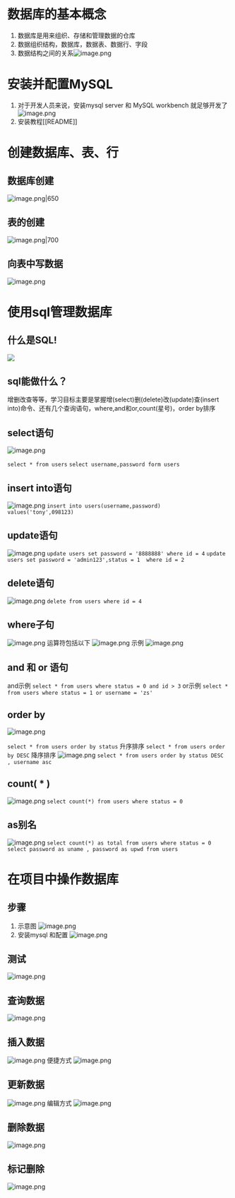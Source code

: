 # 数据库的基本概念
1. 数据库是用来组织、存储和管理数据的仓库
2. 数据组织结构，数据库，数据表、数据行、字段
3. 数据结构之间的关系![image.png](https://s2.loli.net/2023/12/19/rGPvoKjFduJMwxO.png)
# 安装并配置MySQL
1. 对于开发人员来说，安装mysql server 和 MySQL workbench 就足够开发了![image.png](https://s2.loli.net/2023/12/19/hCZJUqaNSAk6gpO.png)
2. 安装教程[[README]]
#  创建数据库、表、行
## 数据库创建
![image.png|650](https://s2.loli.net/2023/12/19/XVatC8slvNPkfSc.png)

## 表的创建
![image.png|700](https://s2.loli.net/2023/12/19/fWHsaBrSqugQhvN.png)
## 向表中写数据
![image.png](https://s2.loli.net/2023/12/19/42SmaLJGiBj7nVX.png)
# 使用sql管理数据库
## 什么是SQL!
![](https://s2.loli.net/2023/12/19/G6BuWCxU9zoXAcZ.png)
## sql能做什么？
增删改查等等，学习目标主要是掌握增(select)删(delete)改(update)查(insert into)命令、还有几个查询语句，where,and和or,count(星号)，order by排序
## select语句
![image.png](https://s2.loli.net/2023/12/19/KkBgt4p6PsnZqf2.png)

`select * from users`
`select username,password form users`

## insert into语句
![image.png](https://s2.loli.net/2023/12/19/jgAlzGQoMt1uJyT.png)
`insert into users(username,password) values('tony',098123)`

## update语句
![image.png](https://s2.loli.net/2023/12/19/8QVgIu4BYoCEPA5.png)
`update users set password = '8888888' where id = 4`
`update users set password = 'admin123',status = 1  where id = 2`
## delete语句
![image.png](https://s2.loli.net/2023/12/19/qgK2cdVyfFzA9E6.png)
`delete from users where id = 4`
## where子句
![image.png](https://s2.loli.net/2023/12/19/HuG1ZWoFdg8r9cf.png)
运算符包括以下
![image.png](https://s2.loli.net/2023/12/19/ZmBEeGhzqo6AISK.png)
示例
![image.png](https://s2.loli.net/2023/12/19/eFZYImvQDrTn12i.png)
## and 和 or 语句
and示例
`select * from users where status = 0 and id > 3`
or示例
`select * from users where status = 1 or username = 'zs' `
## order by
![image.png](https://s2.loli.net/2023/12/19/WFcKZ9qbulBfv2r.png)

`select * from users order by status` 升序排序
`select * from users order by DESC` 降序排序
![image.png](https://s2.loli.net/2023/12/19/LwYJfUjVmFdzZ49.png)
`select * from users order by status DESC , username asc`
## count( * )

![image.png](https://s2.loli.net/2023/12/19/BStLnHT3zNW8If1.png)
`select count(*) from users where status = 0`
## as别名
![image.png](https://s2.loli.net/2023/12/19/Pt6ViY7ZSTMkjNm.png)
`select count(*) as total from users where status = 0`
`select password as uname , password as upwd from users `
# 在项目中操作数据库
## 步骤
1. 示意图
![image.png](https://s2.loli.net/2023/12/19/qZrsRFfYdeAQUNo.png)
2. 安装mysql 和配置
![image.png](https://s2.loli.net/2023/12/19/ixudcnOsL7mfb3V.png)
## 测试
![image.png](https://s2.loli.net/2023/12/19/uMGqBDCJy89zOKE.png)
## 查询数据
![image.png](https://s2.loli.net/2023/12/19/QHjeEk5tXvoaOwK.png)
## 插入数据
![image.png](https://s2.loli.net/2023/12/19/JPWv98Z3o2hVnXg.png)
便捷方式
![image.png](https://s2.loli.net/2023/12/19/BmKuyhPQrCc4V6E.png)
## 更新数据
![image.png](https://s2.loli.net/2023/12/19/gciJHleZbvmVknR.png)
编辑方式
![image.png](https://s2.loli.net/2023/12/19/mL8FIj9WsJ3BXUK.png)
## 删除数据
![image.png](https://s2.loli.net/2023/12/19/2qbkTaCyX4FYotn.png)
## 标记删除
![image.png](https://s2.loli.net/2023/12/19/CR4uqBl28Sod1Dk.png)
